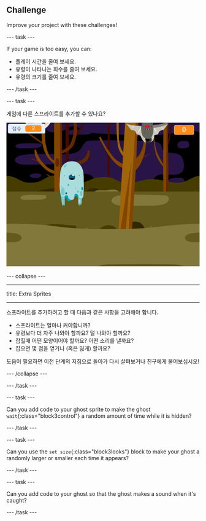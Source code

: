 ## Challenge

Improve your project with these challenges!

\--- task \---

If your game is too easy, you can:

+ 플레이 시간을 줄여 보세요.
+ 유령이 나타나는 회수를 줄여 보세요.
+ 유령의 크기를 줄여 보세요.

\--- /task \---

\--- task \---

게임에 다른 스프라이트를 추가할 수 있나요?

![스크린샷](images/ghost-final.png)

\--- collapse \---

* * *

title: Extra Sprites

* * *

스프라이트를 추가하려고 할 때 다음과 같은 사항을 고려해야 합니다.

+ 스프라이트는 얼마나 커야합니까?
+ 유령보다 더 자주 나와야 할까요? 덜 나와야 할까요?
+ 잡힐때 어떤 모양이어야 할까요? 어떤 소리를 낼까요?
+ 잡으면 몇 점을 얻거나 (혹은 잃게) 할까요?

도움이 필요하면 이전 단계의 지침으로 돌아가 다시 살펴보거나 친구에게 물어보십시오!

\--- /collapse \---

\--- /task \---

\--- task \---

Can you add code to your ghost sprite to make the ghost `wait`{:class="block3control"} a random amount of time while it is hidden?

\--- /task \---

\--- task \---

Can you use the `set size`{:class="block3looks"} block to make your ghost a randomly larger or smaller each time it appears?

\--- /task \---

\--- task \---

Can you add code to your ghost so that the ghost makes a sound when it's caught?

\--- /task \---